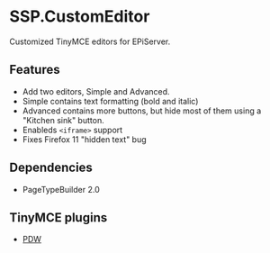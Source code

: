 SSP.CustomEditor
================

Customized TinyMCE editors for EPiServer.

## Features
* Add two editors, Simple and Advanced.
* Simple contains text formatting (bold and italic)
* Advanced contains more buttons, but hide most of them using a "Kitchen sink" button. 
* Enableds ``<iframe>`` support
* Fixes Firefox 11 "hidden text" bug

## Dependencies
* PageTypeBuilder 2.0

## TinyMCE plugins
* [PDW](http://www.neele.name/pdw_toggle_toolbars/)